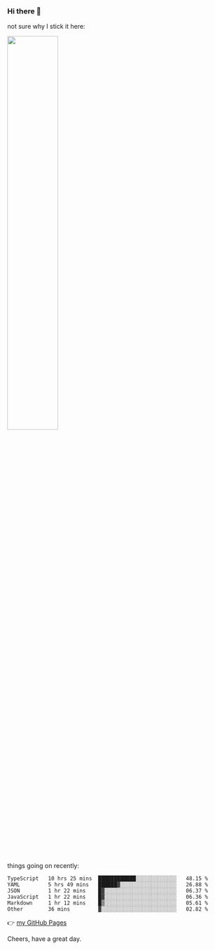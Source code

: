 ### Hi there 👋

not sure why I stick it here:

[<img width="48%" src="https://github-readme-stats.vercel.app/api?username=ykzhukian&show_icons=true&theme=dracula">](https://github.com/anuraghazra/github-readme-stats)


things going on recently:

<!--START_SECTION:waka-->

```text
TypeScript   10 hrs 25 mins  ████████████░░░░░░░░░░░░░   48.15 %
YAML         5 hrs 49 mins   ██████▓░░░░░░░░░░░░░░░░░░   26.88 %
JSON         1 hr 22 mins    █▓░░░░░░░░░░░░░░░░░░░░░░░   06.37 %
JavaScript   1 hr 22 mins    █▓░░░░░░░░░░░░░░░░░░░░░░░   06.36 %
Markdown     1 hr 12 mins    █▒░░░░░░░░░░░░░░░░░░░░░░░   05.61 %
Other        36 mins         ▓░░░░░░░░░░░░░░░░░░░░░░░░   02.82 %
```

<!--END_SECTION:waka-->

👉 [my GitHub Pages](https://ykzhukian.github.io)

Cheers, have a great day.

